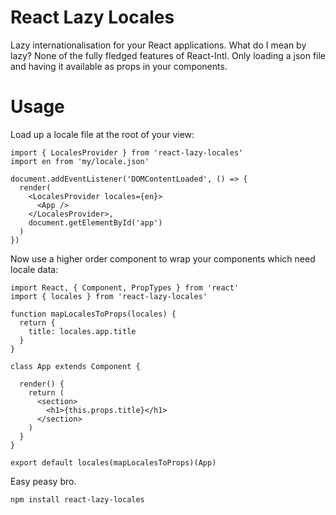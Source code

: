 # React Lazy Locales

Lazy internationalisation for your React applications. What do I mean by lazy? None of the fully fledged features of React-Intl. Only loading a json file and having it available as props in your components.

# Usage

Load up a locale file at the root of your view:

```
import { LocalesProvider } from 'react-lazy-locales'
import en from 'my/locale.json'

document.addEventListener('DOMContentLoaded', () => {
  render(
    <LocalesProvider locales={en}>
      <App />
    </LocalesProvider>,
    document.getElementById('app')
  )
})
```

Now use a higher order component to wrap your components which need locale data:

```
import React, { Component, PropTypes } from 'react'
import { locales } from 'react-lazy-locales'

function mapLocalesToProps(locales) {
  return {
    title: locales.app.title
  }
}

class App extends Component {

  render() {
    return (
      <section>
        <h1>{this.props.title}</h1>
      </section>
    )
  }
}

export default locales(mapLocalesToProps)(App)
```

Easy peasy bro.

```
npm install react-lazy-locales
```

